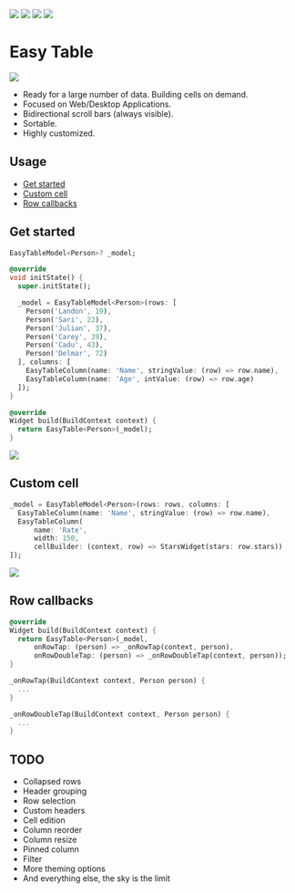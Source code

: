 [![](https://img.shields.io/pub/v/easy_table.svg)](https://pub.dev/packages/easy_table) [![](https://img.shields.io/badge/demo-try%20it%20out-blue)](https://caduandrade.github.io/easy_table_flutter_demo/) [![](https://img.shields.io/badge/Flutter-%E2%9D%A4-red)](https://flutter.dev/) ![](https://img.shields.io/badge/final%20version-as%20soon%20as%20possible-blue)

# Easy Table

![](https://caduandrade.github.io/easy_table_flutter/easy_table_v1.png)

* Ready for a large number of data. Building cells on demand.
* Focused on Web/Desktop Applications.
* Bidirectional scroll bars (always visible).
* Sortable.
* Highly customized.

## Usage

* [Get started](#get-started)
* [Custom cell](#custom-cell)
* [Row callbacks](#row-callbacks)

## Get started

```dart
EasyTableModel<Person>? _model;

@override
void initState() {
  super.initState();

  _model = EasyTableModel<Person>(rows: [
    Person('Landon', 19),
    Person('Sari', 22),
    Person('Julian', 37),
    Person('Carey', 39),
    Person('Cadu', 43),
    Person('Delmar', 72)
  ], columns: [
    EasyTableColumn(name: 'Name', stringValue: (row) => row.name),
    EasyTableColumn(name: 'Age', intValue: (row) => row.age)
  ]);
}

@override
Widget build(BuildContext context) {
  return EasyTable<Person>(_model);
}
```

![](https://caduandrade.github.io/easy_table_flutter/get_started_v1.png)

## Custom cell

```dart
_model = EasyTableModel<Person>(rows: rows, columns: [
  EasyTableColumn(name: 'Name', stringValue: (row) => row.name),
  EasyTableColumn(
      name: 'Rate',
      width: 150,
      cellBuilder: (context, row) => StarsWidget(stars: row.stars))
]);
```

![](https://caduandrade.github.io/easy_table_flutter/custom_cell_v1.png)

## Row callbacks

```dart
@override
Widget build(BuildContext context) {
  return EasyTable<Person>(_model,
      onRowTap: (person) => _onRowTap(context, person),
      onRowDoubleTap: (person) => _onRowDoubleTap(context, person));
}

_onRowTap(BuildContext context, Person person) {
  ...
}

_onRowDoubleTap(BuildContext context, Person person) {
  ...
}

```

## TODO

* Collapsed rows
* Header grouping
* Row selection
* Custom headers
* Cell edition
* Column reorder
* Column resize
* Pinned column
* Filter
* More theming options
* And everything else, the sky is the limit
